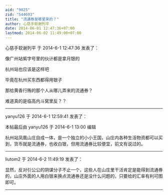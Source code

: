 ```yaml
---
aid: "9025"
zid: "544693"
title: "流通券是哪里来的？"
author: 心慈手软谢列平
date: 2014-06-01 12:47:36+07:00
lastmod: 2014-06-02 11:49:00+07:00
---
```


心慈手软谢列平 于 2014-6-1 12:47:36 发表了：

像广州站紫字号里的伙计都是拿月银的

杭州站也应该是这样吧

毕竟在杭州买东西都得用银子

那给黄香行贿的那个人从哪儿弄来的流通券？

难道真的是临高内斗窝里反？？

---

yanyu126 于 2014-6-1 12:59:41 发表了：

本帖最后由 yanyu126 于 2014-6-1 13:00 编辑

杭州站凤凰山庄自成一体，是一个独立的小小王国，山庄内各种生活物资都可以买到，货币就是流通券，也收白银，但用流通券比较便宜，前文有说过的。

---

liutom2 于 2014-6-2 11:49:19 发表了：

显然，反对引公公的阴谋分子不止一个，这些人在山庄里干活肯定是能得到流通券的，山庄外面的人用白银来换点流通券还是没什么问题的，只要给的汇率有利可图即可。

---
